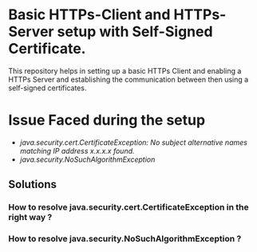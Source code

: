# Basic HTTPs-Client and HTTPs-Server setup with Self-Signed Certificate.
This repository helps in setting up a basic HTTPs Client and enabling a HTTPs Server and establishing the communication between then using a self-signed certificates.

# Issue Faced during the setup 
* *java.security.cert.CertificateException: No subject alternative names matching IP address x.x.x.x found.*
* *java.security.NoSuchAlgorithmException*

## Solutions 
### How to resolve java.security.cert.CertificateException in the right way ?


### How to resolve java.security.NoSuchAlgorithmException ?

